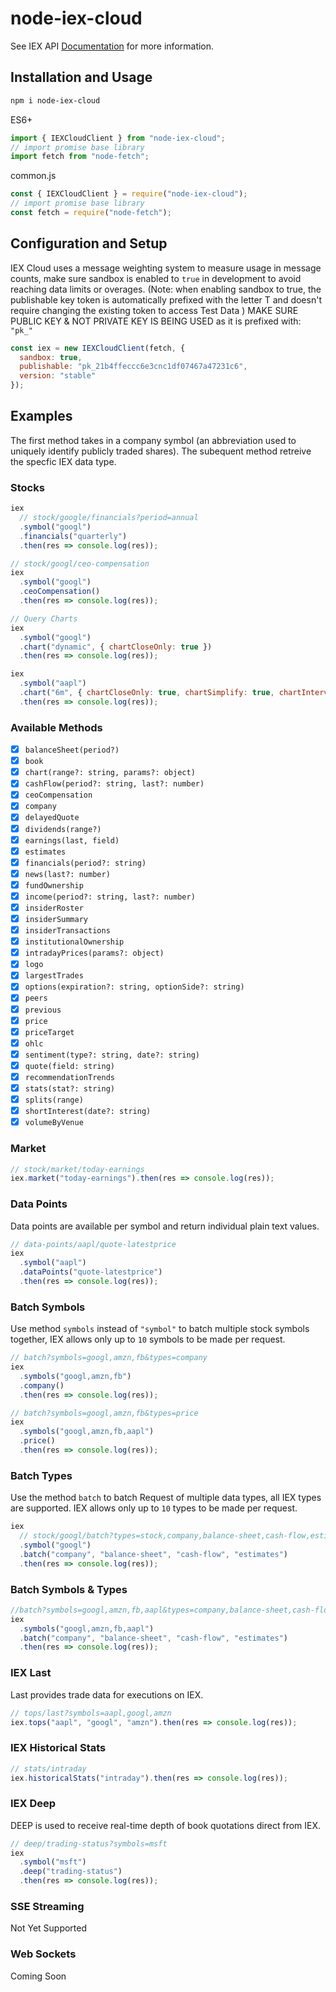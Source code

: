 # node-iex-cloud

See IEX API [Documentation](https://iexcloud.io/docs/api) for more information.

## Installation and Usage

```bash
npm i node-iex-cloud
```

ES6+

```javascript
import { IEXCloudClient } from "node-iex-cloud";
// import promise base library
import fetch from "node-fetch";
```

common.js

```javascript
const { IEXCloudClient } = require("node-iex-cloud");
// import promise base library
const fetch = require("node-fetch");
```

## Configuration and Setup

IEX Cloud uses a message weighting system to measure usage in message counts, make sure sandbox is enabled to `true` in development to avoid reaching data limits or overages. (Note: when enabling sandbox to true, the publishable key token is automatically prefixed with the letter T and doesn't require changing the existing token to access Test Data ) MAKE SURE PUBLIC KEY & NOT PRIVATE KEY IS BEING USED as it is prefixed with: `"pk_"`

```javascript
const iex = new IEXCloudClient(fetch, {
  sandbox: true,
  publishable: "pk_21b4ffeccc6e3cnc1df07467a47231c6",
  version: "stable"
});
```

## Examples

The first method takes in a company symbol (an abbreviation used to uniquely identify publicly traded shares). The subequent method retreive the specfic IEX data type.

### Stocks

```javascript
iex
  // stock/google/financials?period=annual
  .symbol("googl")
  .financials("quarterly")
  .then(res => console.log(res));
```

```javascript
// stock/googl/ceo-compensation
iex
  .symbol("googl")
  .ceoCompensation()
  .then(res => console.log(res));
```

```javascript
// Query Charts
iex
  .symbol("googl")
  .chart("dynamic", { chartCloseOnly: true })
  .then(res => console.log(res));

iex
  .symbol("aapl")
  .chart("6m", { chartCloseOnly: true, chartSimplify: true, chartInterval: 2 })
  .then(res => console.log(res));
```

### Available Methods

- [x] `balanceSheet(period?)`
- [x] `book`
- [x] `chart(range?: string, params?: object)`
- [x] `cashFlow(period?: string, last?: number)`
- [x] `ceoCompensation`
- [x] `company`
- [x] `delayedQuote`
- [x] `dividends(range?)`
- [x] `earnings(last, field)`
- [x] `estimates`
- [x] `financials(period?: string)`
- [x] `news(last?: number)`
- [x] `fundOwnership`
- [x] `income(period?: string, last?: number)`
- [x] `insiderRoster`
- [x] `insiderSummary`
- [x] `insiderTransactions`
- [x] `institutionalOwnership`
- [x] `intradayPrices(params?: object)`
- [x] `logo`
- [x] `largestTrades`
- [x] `options(expiration?: string, optionSide?: string)`
- [x] `peers`
- [x] `previous`
- [x] `price`
- [x] `priceTarget`
- [x] `ohlc`
- [x] `sentiment(type?: string, date?: string)`
- [x] `quote(field: string)`
- [x] `recommendationTrends`
- [x] `stats(stat?: string)`
- [x] `splits(range)`
- [x] `shortInterest(date?: string)`
- [x] `volumeByVenue`

### Market

```javascript
// stock/market/today-earnings
iex.market("today-earnings").then(res => console.log(res));
```

### Data Points

Data points are available per symbol and return individual plain text values.

```javascript
// data-points/aapl/quote-latestprice
iex
  .symbol("aapl")
  .dataPoints("quote-latestprice")
  .then(res => console.log(res));
```

### Batch Symbols

Use method `symbols` instead of `"symbol"` to batch multiple stock symbols together, IEX allows only up to `10` symbols to be made per request.

```javascript
// batch?symbols=googl,amzn,fb&types=company
iex
  .symbols("googl,amzn,fb")
  .company()
  .then(res => console.log(res));
```

```javascript
// batch?symbols=googl,amzn,fb&types=price
iex
  .symbols("googl,amzn,fb,aapl")
  .price()
  .then(res => console.log(res));
```

### Batch Types

Use the method `batch` to batch Request of multiple data types, all IEX types are supported. IEX allows only up to `10` types to be made per request.

```javascript
iex
  // stock/googl/batch?types=stock,company,balance-sheet,cash-flow,estimates
  .symbol("googl")
  .batch("company", "balance-sheet", "cash-flow", "estimates")
  .then(res => console.log(res));
```

### Batch Symbols & Types

```javascript
//batch?symbols=googl,amzn,fb,aapl&types=company,balance-sheet,cash-flow,estimates
iex
  .symbols("googl,amzn,fb,aapl")
  .batch("company", "balance-sheet", "cash-flow", "estimates")
  .then(res => console.log(res));
```

### IEX Last

Last provides trade data for executions on IEX.

```javascript
// tops/last?symbols=aapl,googl,amzn
iex.tops("aapl", "googl", "amzn").then(res => console.log(res));
```

### IEX Historical Stats

```javascript
// stats/intraday
iex.historicalStats("intraday").then(res => console.log(res));
```

### IEX Deep

DEEP is used to receive real-time depth of book quotations direct from IEX.

```javascript
// deep/trading-status?symbols=msft
iex
  .symbol("msft")
  .deep("trading-status")
  .then(res => console.log(res));
```

### SSE Streaming

Not Yet Supported

### Web Sockets

Coming Soon
